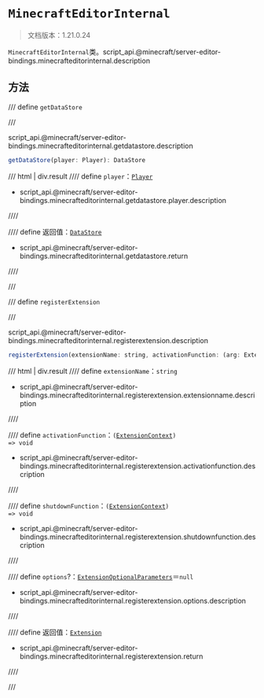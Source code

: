 # `MinecraftEditorInternal`

> 文档版本：1.21.0.24

`MinecraftEditorInternal`类。script_api.@minecraft/server-editor-bindings.minecrafteditorinternal.description

## 方法

/// define
`getDataStore`


///

script_api.@minecraft/server-editor-bindings.minecrafteditorinternal.getdatastore.description

```js
getDataStore(player: Player): DataStore
```

/// html | div.result
//// define
`player`：[`Player`](../../server/beta/player.md)

- script_api.@minecraft/server-editor-bindings.minecrafteditorinternal.getdatastore.player.description


////

//// define
返回值：[`DataStore`](./datastore.md)

- script_api.@minecraft/server-editor-bindings.minecrafteditorinternal.getdatastore.return


////

///


/// define
`registerExtension`


///

script_api.@minecraft/server-editor-bindings.minecrafteditorinternal.registerextension.description

```js
registerExtension(extensionName: string, activationFunction: (arg: ExtensionContext) => void, shutdownFunction: (arg: ExtensionContext) => void, options?: ExtensionOptionalParameters): Extension
```

/// html | div.result
//// define
`extensionName`：`string`

- script_api.@minecraft/server-editor-bindings.minecrafteditorinternal.registerextension.extensionname.description


////

//// define
`activationFunction`：<code>(<a href="../extensioncontext/">ExtensionContext</a>) =&gt; void</code>

- script_api.@minecraft/server-editor-bindings.minecrafteditorinternal.registerextension.activationfunction.description


////

//// define
`shutdownFunction`：<code>(<a href="../extensioncontext/">ExtensionContext</a>) =&gt; void</code>

- script_api.@minecraft/server-editor-bindings.minecrafteditorinternal.registerextension.shutdownfunction.description


////

//// define
`options`?：[`ExtensionOptionalParameters`](./extensionoptionalparameters.md)＝`null`

- script_api.@minecraft/server-editor-bindings.minecrafteditorinternal.registerextension.options.description


////

//// define
返回值：[`Extension`](./extension.md)

- script_api.@minecraft/server-editor-bindings.minecrafteditorinternal.registerextension.return


////

///

